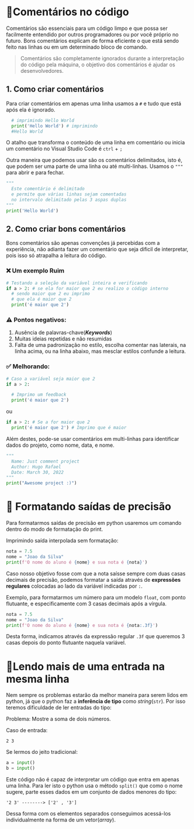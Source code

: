# 📍Comentários no código

Comentários são essenciais para um código limpo e que possa ser facilmente entendido por outros programadores ou por você próprio no futuro. Bons comentários explicam de forma eficiente o que está sendo feito nas linhas ou em um determinado bloco de comando.

> Comentários são completamente ignorados durante a interpretação do código pela máquina, o objetivo dos comentários é ajudar os desenvolvedores.

## 1. Como criar comentários

Para criar comentários em apenas uma linha usamos a `#` e tudo que está após ela é ignorado.

```py
  # imprimindo Hello World
  print('Hello World') # imprimindo
  #Hello World
```

O atalho que transforma o conteúdo de uma linha em comentário ou inicia um comentário no Visual Studio Code é `ctrl` + `;`

Outra maneira que podemos usar são os comentários delimitados, isto é, que podem ser uma parte de uma linha ou até multi-linhas. Usamos o `"""` para abrir e para fechar.

```py
"""
  Este comentário é delimitado
  e permite que várias linhas sejam comentadas
  no intervalo delimitado pelas 3 aspas duplas
"""
print('Hello World')
```

## 2. Como criar **bons comentários**

Bons comentários são apenas convenções já percebidas com a experiência, não adianta fazer um comentário que seja dificil de interpretar, pois isso só atrapalha a leitura do código.

### ❌ Um exemplo Ruim
```py
# Testando a seleção da variável inteira e verificando
if a > 2: # se ela for maior que 2 eu realizo o código interno
  # sendo maior que 2 eu imprimo
  # que ela é maior que 2
  print('é maior que 2')
```

### ⚠️ Pontos negativos:
1. Ausência de palavras-chave(***Keywords***)
2. Muitas ideias repetidas e não resumidas
3. Falta de uma padronização no estilo, escolha comentar nas laterais, na linha acima, ou na linha abaixo, mas mesclar estilos confunde a leitura.

### ✅ Melhorando:

```py
# Caso a variável seja maior que 2
if a > 2:

  # Imprimo um feedback
  print('é maior que 2')
```

ou

```py
if a > 2: # Se a for maior que 2
  print('é maior que 2') # Imprimo que é maior
```

Além destes, pode-se usar comentários em multi-linhas para identificar dados do projeto, como nome, data, e nome.

```py
"""
  Name: Just comment project
  Author: Hugo Rafael
  Date: March 30, 2022
"""
print("Awesome project :)")
```


# 📍 Formatando saídas de precisão

Para formatarmos saídas de precisão em python usaremos um comando dentro do modo de formatação do print.

Imprimindo saída interpolada sem formatação:

```py
nota = 7.5
nome = "Joao da Silva"
print(f'O nome do aluno é {nome} e sua nota é {nota}')
```

Caso nosso objetivo fosse com que a nota saísse sempre com duas casas decimais de precisão, podemos formatar a saída através de **expressões regulares** colocadas ao lado da variável indicadas por `:`.

Exemplo, para formatarmos um número para um modelo `float`, com ponto flutuante, e especificamente com 3 casas decimais após a vírgula.

```py
nota = 7.5
nome = "Joao da Silva"
print(f'O nome do aluno é {nome} e sua nota é {nota:.3f}')
```

Desta forma, indicamos através da expressão regular `.3f` que queremos 3 casas depois do ponto flutuante naquela variável.

# 📍Lendo mais de uma entrada na mesma linha

Nem sempre os problemas estarão da melhor maneira para serem lidos em python, já que o python faz a **inferência de tipo** como *string*(`str`). Por isso teremos dificuldade de ler entradas do tipo:

Problema: Mostre a soma de dois números.

Caso de entrada:
```
2 3
```

Se lermos do jeito tradicional:
```py
a = input()
b = input()
```

Este código não é capaz de interpretar um código que entra em apenas uma linha. Para ler isto o python usa o método `split()` que como o nome sugere, parte esses dados em um conjunto de dados menores do tipo: 

```
'2 3' --------> ['2' , '3']
```

Dessa forma com os elementos separados conseguimos acessá-los individualmente na forma de um vetor(*array*).

<!-- # `if` with resources -->
